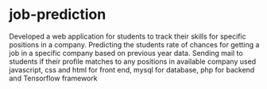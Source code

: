 # job-prediction
Developed a web application for students to track their skills for specific positions in a company.
Predicting the students rate of chances for getting a job in a specific company based on previous year data.
Sending mail to students if their profile matches to any positions in available company
used javascript, css and html for front end, mysql for database, php for backend and Tensorflow framework
